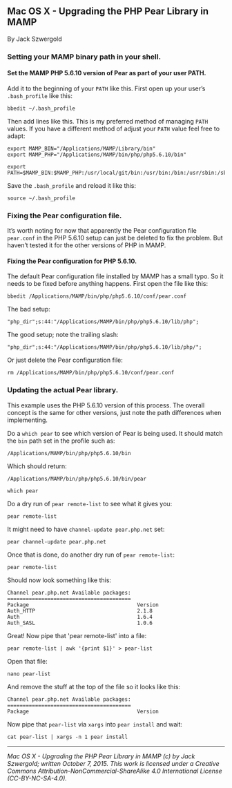 ## Mac OS X - Upgrading the PHP Pear Library in MAMP

By Jack Szwergold

### Setting your MAMP binary path in your shell.

#### Set the MAMP PHP 5.6.10 version of Pear as part of your user PATH.

Add it to the beginning of your `PATH` like this. First open up your user’s `.bash_profile` like this:

    bbedit ~/.bash_profile

Then add lines like this. This is my preferred method of managing `PATH` values. If you have a different method of adjust your `PATH` value feel free to adapt:

    export MAMP_BIN="/Applications/MAMP/Library/bin"
    export MAMP_PHP="/Applications/MAMP/bin/php/php5.6.10/bin"

    export PATH=$MAMP_BIN:$MAMP_PHP:/usr/local/git/bin:/usr/bin:/bin:/usr/sbin:/sbin:/usr/local/bin:/usr/local/sbin

Save the `.bash_profile` and reload it like this:

	source ~/.bash_profile

### Fixing the Pear configuration file.

It’s worth noting for now that apparently the Pear configuration file `pear.conf` in the PHP 5.6.10 setup can just be deleted to fix the problem. But haven’t tested it for the other versions of PHP in MAMP.

#### Fixing the Pear configuration for PHP 5.6.10.

The default Pear configuration file installed by MAMP has a small typo. So it needs to be fixed before anything happens. First open the file like this:

    bbedit /Applications/MAMP/bin/php/php5.6.10/conf/pear.conf

The bad setup:

    "php_dir";s:44:"/Applications/MAMP/bin/php/php5.6.10/lib/php";

The good setup; note the trailing slash:

    "php_dir";s:44:"/Applications/MAMP/bin/php/php5.6.10/lib/php/";

Or just delete the Pear configuration file:

    rm /Applications/MAMP/bin/php/php5.6.10/conf/pear.conf

### Updating the actual Pear library.

This example uses the PHP 5.6.10 version of this process. The overall concept is the same for other versions, just note the path differences when implementing.

Do a `which pear` to see which version of Pear is being used. It should match the `bin` path set in the profile such as:

    /Applications/MAMP/bin/php/php5.6.10/bin

Which should return:

    /Applications/MAMP/bin/php/php5.6.10/bin/pear

    which pear

Do a dry run of `pear remote-list` to see what it gives you:

    pear remote-list

It might need to have `channel-update pear.php.net` set:

    pear channel-update pear.php.net

Once that is done, do another dry run of `pear remote-list`:

	pear remote-list
	
Should now look something like this:

	Channel pear.php.net Available packages:
	========================================
	Package                                   Version
	Auth_HTTP                                 2.1.8
	Auth                                      1.6.4
	Auth_SASL                                 1.0.6

Great! Now pipe that 'pear remote-list' into a file:

    pear remote-list | awk '{print $1}' > pear-list

Open that file:

    nano pear-list

And remove the stuff at the top of the file so it looks like this:

	Channel pear.php.net Available packages:
	========================================
	Package                                   Version

Now pipe that `pear-list` via `xargs` into `pear install` and wait:

	cat pear-list | xargs -n 1 pear install

***

*Mac OS X - Upgrading the PHP Pear Library in MAMP (c) by Jack Szwergold; written October 7, 2015. This work is licensed under a Creative Commons Attribution-NonCommercial-ShareAlike 4.0 International License (CC-BY-NC-SA-4.0).*


